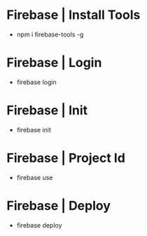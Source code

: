 # Firebase | Install Tools
- npm i firebase-tools -g

# Firebase | Login
- firebase login

# Firebase | Init
- firebase init

# Firebase | Project Id
- firebase use <id-project>

# Firebase | Deploy
- firebase deploy